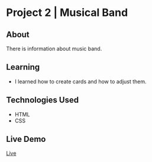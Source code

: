 # Project 2 | Musical Band
## About
There is information about music band.
## Learning
- I learned how to create cards and how to adjust them.
## Technologies Used
- HTML
- CSS
## Live Demo
[Live](https://samplemusicalband.netlify.app/)
